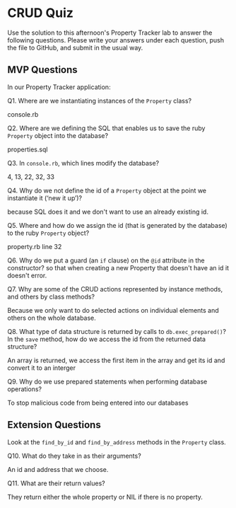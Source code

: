 # CRUD Quiz

Use the solution to this afternoon's Property Tracker lab to answer the following questions. Please write your answers under each question, push the file to GitHub, and submit in the usual way.

## MVP Questions

In our Property Tracker application:

Q1. Where are we instantiating instances of the `Property` class?

console.rb


Q2. Where are we defining the SQL that enables us to save the ruby `Property` object into the database?

properties.sql

Q3. In `console.rb`, which lines modify the database?

4, 13, 22, 32, 33

Q4. Why do we not define the id of a `Property` object at the point we instantiate it (‘new it up’)?

because SQL does it and we don't want to use an already existing id.

Q5. Where and how do we assign the id (that is generated by the database) to the ruby `Property` object?

  property.rb line 32

Q6. Why do we put a guard (an `if` clause) on the `@id` attribute in the constructor?
  so that when creating a new Property that doesn't have an id it doesn't error.

Q7. Why are some of the CRUD actions represented by instance methods, and others by class methods?

  Because we only want to do selected actions on individual elements and others on the whole database.

Q8. What type of data structure is returned by calls to `db.exec_prepared()`? In the `save` method, how do we access the id from the returned data structure?

An array is returned, we access the first item in the array and get its id and convert it to an interger

Q9. Why do we use prepared statements when performing database operations?

To stop malicious code from being entered into our databases

## Extension Questions

Look at the `find_by_id` and `find_by_address` methods in the `Property` class.

Q10. What do they take in as their arguments?

An id and address that we choose.

Q11. What are their return values?

They return either the whole property or NIL if there is no property.

